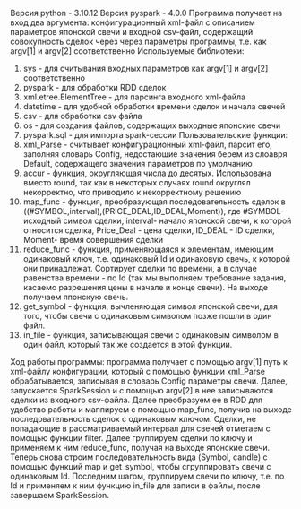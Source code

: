 Версия python - 3.10.12
Версия pyspark - 4.0.0
Программа получает на вход два аргумента: конфигурационный xml-файл с описанием параметров японской свечи и входной csv-файл, содержащий совокупность сделок через через параметры программы, т.е. как argv[1] и argv[2] соответственно
Используемые библиотеки:
1) sys - для считывания входных параметров как argv[1] и argv[2] соответственно
2) pyspark - для обработки RDD сделок
3) xml.etree.ElementTree - для парсинга входного xml-файла
4) datetime - для удобной обработки времени сделок и начала свечей
5) csv - для обработки csv файла
6) os - для создания файлов, содержащих выходные японские свечи
7) pyspark.sql - для импорта spark-сессии
Пользовательские функции:
1) xml_Parse - считывает конфигурационный xml-файл, парсит его, заполняя словарь Config, недостающие значения берем из слоавря Default, содержащего значения параметров по умолчанию
2) accur - функция, округляющая числа до десятых. Использована вместо round, так как в некоторых случаях round округлял некорректно, что приводило к некорректному решению
3) map_func - функция, преобразующая последовательность сделок в ((#SYMBOL,interval),(PRICE_DEAL,ID_DEAL,Moment)), где #SYMBOL- исходный символ сделки, interval- начало японской свечи, к которой относится сделка, Price_Deal - цена сделки, ID_DEAL - ID сделки, Moment- время совершения сделки
4) reduce_func - функция, применяющаяся к элементам, имеющим одинаковый ключ, т.е. одинаковый Id и одинаковую свечь, к которой они принадлежат. Сортирует сделки по времени, а в случае равенства времени - по Id (так мы выполняем требование задания, касаемо разрешения цены в начале и конце свечи). На выходе получаем японскую свечь.
5) get_symbol - функция, вычленяющая символ японской свечи, для того, чтобы свечи с одинаковым символом позже пошли в один файл.
6) in_file - функция, записывающая свечи с одинаковым символом в один файл, который так же создается в этой функции.

Ход работы программы: программа получает с помощью argv[1] путь к xml-файлу конфигурации, который с помощью функции xml_Parse обрабатывается, записывая в словарь Config параметры свечи. Далее, запускается SparkSession и с помощью argv[2] в нее записываются сделки из входного csv-файла.
Далее преобразуем ее в RDD для удобство работы и маппируем с помощью map_func, получив на выходе последовательность сделок с одинаковым ключом. Сделки, не попадающие в рассматриваемый интервал для свечей отметаем с помощью функции filter. Далее группируем сделки по ключу и применяем к ним reduce_func, получая на выходе японские свечи.
Теперь снова строим последовательность вида (Symbol, candle) с помощью функций map и get_symbol, чтобы сгруппировать свечи с одинаковым Id. Последним шагом, группируем свечи по ключу, т.е. по Id и применяем к ним функцию in_file для записи в файлы, после завершаем SparkSession.     
